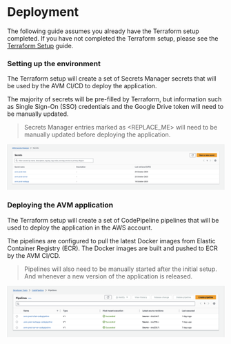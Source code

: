 # Deployment

The following guide assumes you already have the Terraform setup completed. If you have not completed the Terraform setup, please see the [Terraform Setup](./terraform-setup.md) guide.

### Setting up the environment

The Terraform setup will create a set of Secrets Manager secrets that will be used by the AVM CI/CD to deploy the application.

The majority of secrets will be pre-filled by Terraform, but information such as Single Sign-On (SSO) credentials and the Google Drive token will need to be manually updated. 

> Secrets Manager entries marked as <REPLACE_ME> will need to be manually updated before deploying the application.

![](assets/secrets-manager.png)

### Deploying the AVM application

The Terraform setup will create a set of CodePipeline pipelines that will be used to deploy the application in the AWS account.

The pipelines are configured to pull the latest Docker images from Elastic Container Registry (ECR). The Docker images are built and pushed to ECR by the AVM CI/CD.

> Pipelines will also need to be manually started after the initial setup. And whenever a new version of the application is released. 

![](assets/code-pipeline.png)